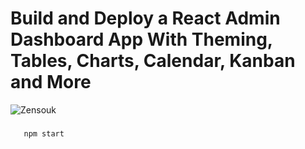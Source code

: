 # Build and Deploy a React Admin Dashboard App With Theming, Tables, Charts, Calendar, Kanban and More
![Zensouk](https://i.ibb.co/W6g39w3/image.png)


### 

 ```npm install
    npm start
```